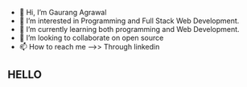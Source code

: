 - 👋 Hi, I’m Gaurang Agrawal
- 👀 I’m interested in Programming and Full Stack Web Development.
- 🌱 I’m currently learning both programming and Web Development.
- 💞️ I’m looking to collaborate on open source
- 📫 How to reach me -->>  Through linkedin
## HELLO
<!---
Gaurang1602/Gaurang1602 is a ✨ special ✨ repository because its `README.md` (this file) appears on your GitHub profile.
You can click the Preview link to take a look at your changes.
--->
